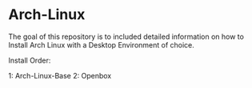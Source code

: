 # Arch-Linux

The goal of this repository is to included detailed information on how to Install Arch Linux with a Desktop Environment of choice.

Install Order:

1: Arch-Linux-Base
2: Openbox




